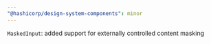 ```yaml
---
"@hashicorp/design-system-components": minor
---
```


`MaskedInput`: added support for externally controlled content masking
